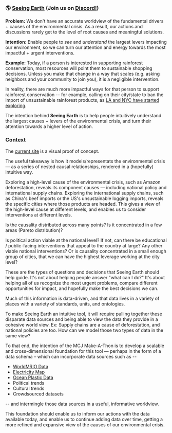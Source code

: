 ### :earth_americas: [Seeing Earth](https://seeing.earth) (Join us on [Discord!](https://discord.gg/zkAxGAvk))

**Problem:** We don't have an accurate worldview of the fundamental drivers + causes of the environmental crisis.  As a result, our actions and discussions rarely get to the level of root causes and meaningful solutions.

**Intention:** Enable people to *see* and *understand* the largest levers impacting our environment, so we can turn our attention and energy towards the most impactful + urgent interventions.

**Example:** Today, if a person is interested in supporting rainforest conservation, most resources will point them to sustainable shopping decisions.  Unless you make that change in a way that scales (e.g. asking neighbors and your community to join you), it is a negligible intervention.

In reality, there are much more impactful ways for that person to support rainforest conservation -- for example, calling on their city/state to ban the import of unsustainable rainforest products, as [LA and NYC have started exploring](https://www.cbsnews.com/news/amazon-rainforest-wildfires-nyc-and-la-officials-urge-boycott-of-meat-companies-linked-to-amazon-fires/).

The intention behind **Seeing Earth** is to help people intuitively understand the largest causes + levers of the environmental crisis, and turn their attention towards a higher level of action.

### Context

The [current site](https://seeing.earth) is a visual proof of concept.

The useful takeaway is how it models/representats the environmental crisis — as a series of nested causal relationships, rendered in a (hopefully) intuitive way.

Exploring a high-level cause of the environmental crisis, such as Amazon deforestation, reveals its component causes — including national policy and international supply chains.  Exploring the international supply chains, such as China's beef imports or the US's unsustainable logging imports, reveals the specific cities where those products are headed.  This gives a view of the high-level cause at different levels, and enables us to consider interventions at different levels.

Is the causality distributed across many points?  Is it concentrated in a few areas (Pareto distribution)?

Is political action viable at the national level?  If not, can there be educational / public-facing interventions that appeal to the country at large?  Any other viable national interventions?  Or is causality concentrated in a small enough group of cities, that we can have the highest leverage working at the city level?

These are the types of questions and decisions that Seeing Earth should help guide.  It's not about helping people answer "what can I do?"  It's about helping all of us recognize the most urgent problems, compare different opportunities for impact, and hopefully make the best decisions we can.

Much of this information is data-driven, and that data lives in a variety of places with a variety of standards, units, and ontologies.

To make Seeing Earth an intuitive tool, it will require pulling together these disparate data sources and being able to view the data they provide in a cohesive world view.  Ex: Supply chains are a cause of deforestation, and national policies are too.  How can we model those two types of data in the same view?

To that end, the intention of the MCJ Make-A-Thon is to develop a scalable and cross-dimensional foundation for this tool — perhaps in the form of a data schema – which can incorporate data sources such as -- 

- [WorldMRIO Data](https://https://worldmrio.com/)
- [Electricity Map](https://www.electricitymap.org/ranking)
- [Ocean Plastic Data](https://theoceancleanup.com/sources/)
- Political trends
- Cultural trends
- Crowdsourced datasets

-- and intermingle those data sources in a useful, informative worldview.

This foundation should enable us to inform our actions with the data available today, and enable us to continue adding data over time, getting a more refined and expansive view of the causes of our environmental crisis.
